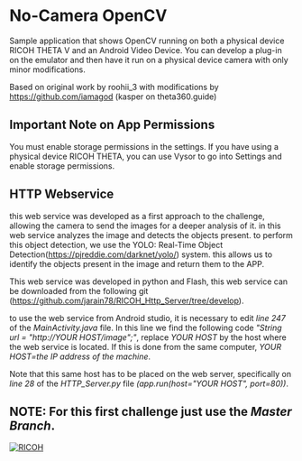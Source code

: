 # No-Camera OpenCV
Sample application that shows OpenCV running on both a physical 
device RICOH THETA V and an Android Video Device.  You
can develop a plug-in on the emulator and then have it run
on a physical device camera with only minor modifications.

Based on original work by roohii_3 with
modifications by https://github.com/iamagod (kasper on theta360.guide)

## Important Note on App Permissions

You must enable storage permissions in the settings.
If you have using a physical device RICOH THETA, you can
use Vysor to go into Settings and enable storage permissions.


## HTTP Webservice

this web service was developed as a first approach to the challenge, allowing the camera to send the
images for a deeper analysis of it. in this web service analyzes the image and detects the objects present. 
to perform this object detection, we use the YOLO: Real-Time Object Detection(https://pjreddie.com/darknet/yolo/) system. this allows us 
to identify the objects present in the image and return them to the APP.

This web service was developed in python and Flash, this web service can be downloaded from the 
following git (https://github.com/jarain78/RICOH_Http_Server/tree/develop).

to use the web service from Android studio, it is necessary to edit *line 247* of the 
*MainActivity.java* file. In this line we find the following code *"String url = "http://YOUR HOST/image";"*, 
replace *YOUR HOST* by the host where the web service is located. If this is done from the same computer,
*YOUR HOST=the IP address of the machine*.

Note that this same host has to be placed on the web server, specifically on *line 28* of the *HTTP_Server.py*
file *(app.run(host="YOUR HOST", port=80))*.

## NOTE: For this first challenge just use the *Master Branch*.


[![RICOH](http://img.youtube.com/vi/kqQL7uiIjeo/0.jpg)](http://www.youtube.com/watch?v=kqQL7uiIjeo "RICOH")


